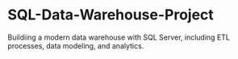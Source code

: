 # SQL-Data-Warehouse-Project
Buildiing a modern data warehouse with SQL Server, including ETL processes, data modeling, and analytics.

